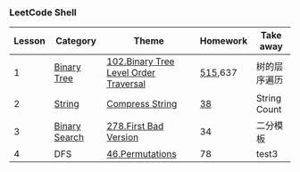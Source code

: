 ### LeetCode Shell


| Lesson | Category | Theme | Homework | Take away |
|--------| -------- | ----- | -------- | --------- |
|1|[Binary Tree](https://github.com/LegoGao/LC4651/tree/master/Binary%20Tree)|[102.Binary Tree Level Order Traversal](https://github.com/LegoGao/LC4651/blob/master/Binary%20Tree/L1_102_Binary%20Tree%20Level%20Order%20Traversal.java)|[515](https://github.com/LegoGao/LC4651/blob/master/Binary%20Tree/L1_HW_515_Find%20Largest%20Value%20in%20Each%20Tree%20Row.java),637|树的层序遍历|
|2|[String](https://github.com/LegoGao/LC4651/tree/master/String)|[Compress String](https://github.com/LegoGao/LC4651/blob/master/String/L2_compressString.java)|[38](https://github.com/LegoGao/LC4651/blob/master/String/L2_HW_38_Count%20and%20Say.java)|String Count|
|3|[Binary Search](https://github.com/LegoGao/LC4651/tree/master/Binary%20Search)|[278.First Bad Version](https://github.com/LegoGao/LC4651/blob/master/Binary%20Search/L3_278_First%20Bad%20Version.java)|34|二分模板|
|4|DFS|[46.Permutations](https://leetcode.com/problems/permutations/description/)|78|test3|
